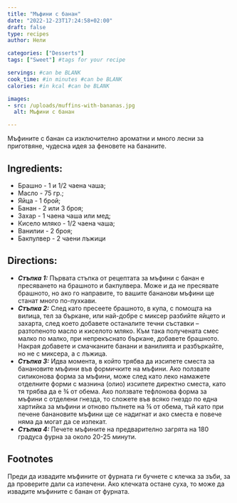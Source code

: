 ```yaml
---
title: "Мъфини с банан"
date: "2022-12-23T17:24:58+02:00"
draft: false
type: recipes
author: Нели

categories: ["Desserts"]
tags: ["Sweet"] #tags for your recipe

servings: #can be BLANK
cook_time: #in minutes #can be BLANK
calories: #in kcal #can be BLANK

images:
- src: /uploads/muffins-with-bananas.jpg
  alt: Мъфини с банан

---
```

Мъфините с банан са изключително ароматни и много лесни за приготвяне, чудесна идея за феновете на бананите.
<!--more-->

## Ingredients:
- Брашно - 1 и 1/2 чаена чаша;
- Масло - 75 гр.;
- Яйца - 1 брой;
- Банан - 2 или 3 броя;
- Захар - 1 чаена чаша или мед;
- Кисело мляко - 1/2 чаена чаша;
- Ванилии - 2 броя;
- Бакпулвер - 2 чаени лъжици

## Directions:
- ***Стъпка 1:*** Първата стъпка от рецептата за мъфини с банан е пресяването на брашното и бакпулвера. Може и да не пресявате брашното, но ако го направите, то вашите бананови мъфини ще станат много по-пухкави.
- ***Стъпка 2:*** След като пресеете брашното, в купа, с помощта на вилица, тел за бъркане, или най-добре с миксер разбийте яйцето и захарта, след което добавете останалите течни съставки – разтопеното масло и киселото мляко. Към така получената смес малко по малко, при непрекъснато бъркане, добавете брашното. Накрая добавете и смачканите банани и ванилията и разбъркайте, но не с миксера, а с лъжица.
- ***Стъпка 3:*** Идва момента, в който трябва да изсипете сместа за банановите мъфини във формичките на мъфини. Ако ползвате силиконова форма за мъфини, може след като леко намажете отделните форми с мазнина (олио) изсипете директно сместа, като тя трябва да е ¾ от обема. Ако ползвате тефлонова форма за мъфини с отделени гнезда, то сложете във всяко гнездо по една хартийка за мъфини и отново пълнете на ¾ от обема, тъй като при печене банановите мъфини ще се надигнат и ако сместа е повече няма да могат да се изпекат.
- ***Стъпка 4:*** Печете мъфините на предварително загрята на 180 градуса фурна за около 20-25 минути. 

## Footnotes
Преди да извадите мъфините от фурната ги бучнете с клечка за зъби, за да проверите дали са изпечени. Ако клечката остане суха, то може да извадите мъфините с банан от фурната.
